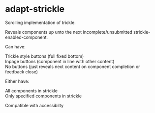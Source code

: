 adapt-strickle
================

Scrolling implementation of trickle.  
  
Reveals components up unto the next incomplete/unsubmitted strickle-enabled-component.  
  
Can have:  
  
Trickle style buttons (full fixed bottom)  
Inpage buttons (component in line with other content)  
No buttons (just reveals next content on component completion or feedback close)  
  
  
Either have:  
  
All components in strickle  
Only specified components in strickle  
  
Compatible with accessibilty  


